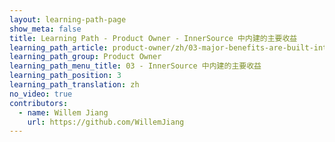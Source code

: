 ```yaml
---
layout: learning-path-page
show_meta: false
title: Learning Path - Product Owner - InnerSource 中内建的主要收益
learning_path_article: product-owner/zh/03-major-benefits-are-built-into-the-innersource-process-article-zh.asciidoc
learning_path_group: Product Owner
learning_path_menu_title: 03 - InnerSource 中内建的主要收益
learning_path_position: 3
learning_path_translation: zh
no_video: true
contributors:
  - name: Willem Jiang
    url: https://github.com/WillemJiang
---
```

<!--- This file autogenerated from https://github.com/InnerSourceCommons/InnerSourceLearningPath/blob/master/scripts -->